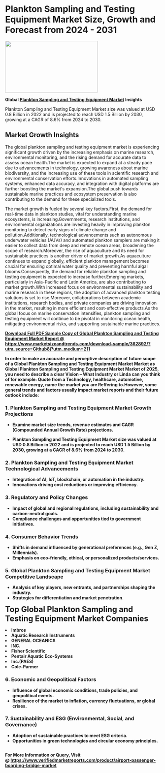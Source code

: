<H1>Plankton Sampling and Testing Equipment Market Size, Growth and Forecast from 2024 - 2031</H1><img class="aligncenter size-medium wp-image-584254" src="https://thirdeyenews.in/wp-content/uploads/2024/09/Global-Market-Research-300x168.jpeg" alt="" width="300" height="168" /><p><strong>Global&nbsp;<a href="https://www.marketsizeandtrends.com/download-sample/362892/?utm_source=Github8j?utm_medium=211">Plankton Sampling and Testing Equipment Market</a> Insights</strong></p><p>Plankton Sampling and Testing Equipment Market size was valued at USD 0.8 Billion in 2022 and is projected to reach USD 1.5 Billion by 2030, growing at a CAGR of 8.6% from 2024 to 2030.</p><p><h2>Market Growth Insights</h2> <p>The global plankton sampling and testing equipment market is experiencing significant growth driven by the increasing emphasis on marine research, environmental monitoring, and the rising demand for accurate data to assess ocean health.The market is expected to expand at a steady pace due to advancements in technology, growing awareness about marine biodiversity, and the increasing use of these tools in scientific research and environmental conservation efforts.Innovations in automated sampling systems, enhanced data accuracy, and integration with digital platforms are further boosting the market's expansion.The global push towards sustainable marine practices and ecosystem preservation is also contributing to the demand for these specialized tools.</p> <p><strong><a href="link-to-sample-download" target="_blank"></a></strong></p> <p>The market growth is fueled by several key factors.First, the demand for real-time data in plankton studies, vital for understanding marine ecosystems, is increasing.Governments, research institutions, and environmental organizations are investing heavily in improving plankton monitoring to detect early signs of climate change and pollution.Additionally, technological advancements such as autonomous underwater vehicles (AUVs) and automated plankton samplers are making it easier to collect data from deep and remote ocean areas, broadening the scope of research.Moreover, the rise of aquaculture and its need for sustainable practices is another driver of market growth.As aquaculture continues to expand globally, efficient plankton management becomes crucial for ensuring optimal water quality and preventing harmful algal blooms.Consequently, the demand for reliable plankton sampling and testing equipment is expected to increase further.Emerging markets, particularly in Asia-Pacific and Latin America, are also contributing to market growth.With increased focus on environmental sustainability and marine research in these regions, the adoption of advanced plankton testing solutions is set to rise.Moreover, collaborations between academic institutions, research bodies, and private companies are driving innovation in the market, resulting in more efficient and cost-effective products.As the global focus on marine conservation intensifies, plankton sampling and testing equipment will continue to be pivotal in monitoring ocean health, mitigating environmental risks, and supporting sustainable marine practices.</p> <p><strong><a href="link-to-more-info" target="_blank"></p><p><span class=""><strong>Download Full PDF Sample Copy of Global Plankton Sampling and Testing Equipment Market Report</strong> @ <a href="https://www.marketsizeandtrends.com/download-sample/362892/?utm_source=Github8j?utm_medium=211" target="_blank">https://www.marketsizeandtrends.com/download-sample/362892/?utm_source=Github8j?utm_medium=211</a></span></p><p>In order to make an accurate and perceptive description of future scope of a Global&nbsp;Plankton Sampling and Testing Equipment Market Market as Global&nbsp;Plankton Sampling and Testing Equipment Market Market of 2025, you need to describe a clear Vision &ndash; What Industry or Linda can you think of for example: Quote from a Technology, healthcare, automotive, renewable energy, name the market you are Reffering to.However, some general trends and factors usually impact market reports and their future outlook include:</p><h3>1.&nbsp;<strong>Plankton Sampling and Testing Equipment Market Growth Projections</strong></h3><ul><li>Examine market size trends, revenue estimates and CAGR (Compounded Annual Growth Rate) projections.</li><li><p>Plankton Sampling and Testing Equipment Market size was valued at USD 0.8 Billion in 2022 and is projected to reach USD 1.5 Billion by 2030, growing at a CAGR of 8.6% from 2024 to 2030.</p></li></ul><h3>2.&nbsp;<strong>Plankton Sampling and Testing Equipment Market Technological Advancements</strong></h3><ul><li>Integration of AI, IoT, blockchain, or automation in the industry.</li><li>Innovations driving cost reductions or improving efficiency.</li></ul><h3>3.&nbsp;<strong>Regulatory and Policy Changes</strong></h3><ul><li>Impact of global and regional regulations, including sustainability and carbon-neutral goals.</li><li>Compliance challenges and opportunities tied to government initiatives.</li></ul><h3>4.&nbsp;<strong>Consumer Behavior Trends</strong></h3><ul><li>Shifts in demand influenced by generational preferences (e.g., Gen Z, Millennials).</li><li>Emphasis on eco-friendly, ethical, or personalized products/services.</li></ul><h3>5.&nbsp;<strong>Global Plankton Sampling and Testing Equipment Market Competitive Landscape</strong></h3><ul><li>Analysis of key players, new entrants, and partnerships shaping the industry.</li><li>Strategies for differentiation and market penetration.</li></ul><p data-pm-slice="1 1 []"><span style="color: inherit; font-family: inherit; font-size: 25px;">Top Global Plankton Sampling and Testing Equipment Market Companies</span></p><div class="" data-test-id=""><p><li>Imbros</li><li> Aquatic Research Instruments</li><li> GENERAL OCEANICS</li><li> INC.</li><li> Fisher Scientific</li><li> Pentair Aquatic Eco-Systems</li><li> Inc.(PAES)</li><li> Cole-Parmer</li></p></div><h3>6.&nbsp;<strong>Economic and Geopolitical Factors</strong></h3><ul><li>Influence of global economic conditions, trade policies, and geopolitical events.</li><li>Resilience of the market to inflation, currency fluctuations, or global crises.</li></ul><h3>7.&nbsp;<strong>Sustainability and ESG (Environmental, Social, and Governance)</strong></h3><ul><li>Adoption of sustainable practices to meet ESG criteria.</li><li>Opportunities in green technologies and circular economy principles.</li></ul><h2><strong style="font-size: 14px;">For More Information or Query, Visit @&nbsp;</strong><a style="background-color: #ffffff; font-size: 14px;" href="https://www.marketsizeandtrends.com/report/plankton-sampling-and-testing-equipment-market/" target="_blank">https://www.verifiedmarketreports.com/product/airport-passenger-boarding-bridge-market</a></h2>